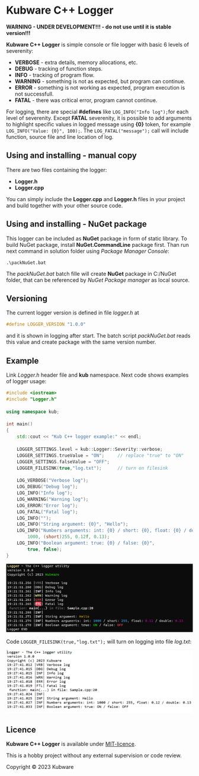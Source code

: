 # Kubware C++ Logger

**WARNING - UNDER DEVELOPMENT!!! - do not use until it is stable version!!!**

**Kubware C++ Logger** is simple console or file logger with basic 6 levels of severenity:

 - **VERBOSE** - extra details, memory allocations, etc.
 - **DEBUG** - tracking of function steps.
 - **INFO** - tracking of program flow.
 - **WARNING** - something is not as expected, but program can continue.
 - **ERROR** - something is not working as expected, program execution is not successfull.
 - **FATAL** - there was critical error, program cannot continue.

For logging, there are special **#defines** like `LOG_INFO("Info log");`for each level of severenity.
Except **FATAL** severenity, it is possible to add arguments to highlight specific values in logged message using **{0}** token, for example `LOG_INFO("Value: {0}", 100);`. 
The `LOG_FATAL("message");` call will include function, source file and line location of log.

## Using and installing - manual copy

There are two files containing the logger:

 - **Logger.h**
 - **Logger.cpp**

You can simply include the **Logger.cpp** and **Logger.h** files in your project and build together with your other source code.

## Using and installing - NuGet package

This logger can be included as **NuGet** package in form of static library.
To build NuGet package, install **NuGet.CommandLine** package first.
Than run next command in solution folder using *Package Manager Console*:

```verbatim
.\packNuGet.bat
```

The *packNuGet.bat* batch fille will create **NuGet** package in C:/NuGet folder, that can be referenced by *NuGet Package manager* as local source.

## Versioning

The current logger version is defined in file *logger.h* at

```c++
#define LOGGER_VERSION "1.0.0"
```

and it is shown in logging after start.
The batch script *packNuGet.bat* reads this value and create package with the same version number.

## Example

Link *Logger.h* header file and **kub** namespace. 
Next code shows examples of logger usage:

```c++
#include <iostream>
#include "Logger.h"

using namespace kub;

int main()
{
    std::cout << "Kub C++ logger example:" << endl;

    LOGGER_SETTINGS.level = kub::Logger::Severity::verbose;
    LOGGER_SETTINGS.trueValue = "ON";     // replace "true" to "ON"
    LOGGER_SETTINGS.falseValue = "OFF";
    LOGGER_FILESINK(true,"log.txt");      // turn on filesink

    LOG_VERBOSE("Verbose log");
    LOG_DEBUG("Debug log");
    LOG_INFO("Info log");
    LOG_WARNING("Warning log");
    LOG_ERROR("Error log");
    LOG_FATAL("Fatal log");
    LOG_INFO("");    
    LOG_INFO("String argument: {0}", "Hello");
    LOG_INFO("Numbers arguments: int: {0} / short: {0}, float: {0} / double: {0} ",
        1000, (short)255, 0.12f, 0.13);
    LOG_INFO("Boolean argument: true: {0} / false: {0}",
        true, false);   
}

```

![demo](nuget/demo.png)

Code `LOGGER_FILESINK(true,"log.txt");` will turn on logging into file *log.txt*:

![logfile](nuget/logfile.png)

## Licence

**Kubware C++ Logger** is available under [MIT-licence](./LICENSE.md). 

This is a hobby project without any external supervision or code review.

Copyright &copy; 2023 Kubware


